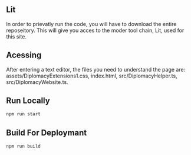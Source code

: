 ## Lit

In order to prievatly run the code, you will have to download the entire reposeitory. This will give you acces to the moder tool chain, Lit, used for this 
site.

## Acessing

After entering a text editor, the files you need to understand the page are: assets/DiplomacyExtensions1.css, index.html, src/DiplomacyHelper.ts, src/DiplomacyWebsite.ts. 

## Run Locally

```bash
npm run start
```

## Build For Deploymant

```bash
npm run build
```